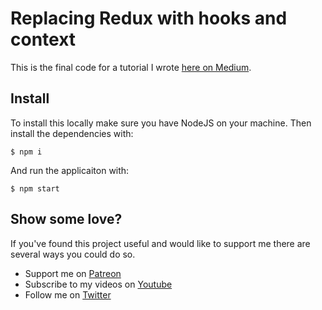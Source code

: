 # Replacing Redux with hooks and context
This is the final code for a tutorial I wrote [here on Medium](https://medium.com/@richbray/replacing-redux-with-react-hooks-and-context-part-1-11b72ffdb533).


## Install
To install this locally make sure you have NodeJS on your machine.
Then install the dependencies with:
```
$ npm i
```

And run the applicaiton with:
```
$ npm start
```


## Show some love?

If you've found this project useful and would like to support me there are several ways you could do so.
- Support me on [Patreon](https://www.patreon.com/richardobray)
- Subscribe to my videos on [Youtube](https://www.youtube.com/channel/UC6matv_t6jTc17oJdPkjUVQ)
- Follow me on [Twitter](https://twitter.com/Ceiga?lang=en-gb)
